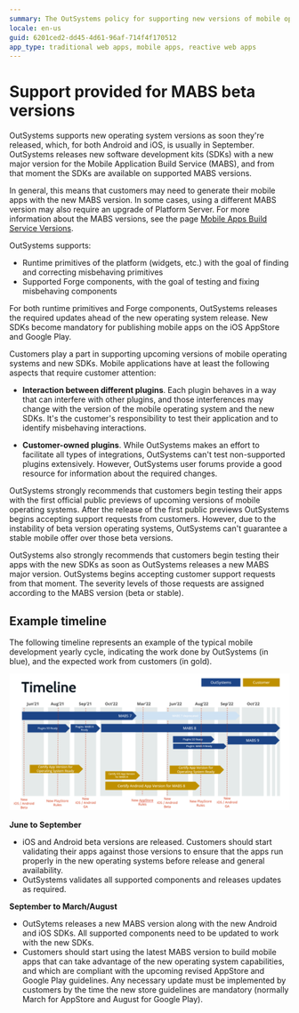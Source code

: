 ```yaml
---
summary: The OutSystems policy for supporting new versions of mobile operating systems, and the new SDK versions from Android and iOS.
locale: en-us
guid: 6201ced2-dd45-4d61-96af-714f4f170512
app_type: traditional web apps, mobile apps, reactive web apps
---
```


# Support provided for MABS beta versions

OutSystems supports new operating system versions as soon they're released, which, for both Android and iOS, is usually in September. OutSystems releases new software development kits (SDKs) with a new major version for the Mobile Application Build Service (MABS), and from that moment the SDKs are available on supported MABS versions.

In general, this means that customers may need to generate their mobile apps with the new MABS version. In some cases, using a different MABS version may also require an upgrade of Platform Server. For more information about the MABS versions, see the page [Mobile Apps Build Service Versions](https://success.outsystems.com/Support/Release_Notes/Mobile_Apps_Build_Service_Versions).

OutSystems supports:

* Runtime primitives of the platform (widgets, etc.) with the goal of finding and correcting misbehaving primitives
* Supported Forge components, with the goal of testing and fixing misbehaving components

For both runtime primitives and Forge components, OutSystems releases the required updates ahead of the new operating system release. New SDKs become mandatory for publishing mobile apps on the iOS AppStore and Google Play. 

Customers play a part in supporting upcoming versions of mobile operating systems and new SDKs. Mobile applications have at least the following aspects that require customer attention:

 
* **Interaction between different plugins**. Each plugin behaves in a way that can interfere with other plugins, and those interferences may change with the version of the mobile operating system and the new SDKs. It's the customer's responsibility to test their application and to identify misbehaving interactions.

* **Customer-owned plugins**. While OutSystems makes an effort to facilitate all types of integrations, OutSystems can't test non-supported plugins extensively. However, OutSystems user forums provide a good resource for information about the required changes.
 
OutSystems strongly recommends that customers begin testing their apps with the first official public previews of upcoming versions of mobile operating systems. After the release of the first public previews OutSystems begins accepting support requests from customers. However, due to the instability of beta version operating systems, OutSystems can't guarantee a stable mobile offer over those beta versions.

OutSystems also strongly recommends that customers begin testing their apps with the new SDKs as soon as OutSystems releases a new MABS major version. OutSystems begins accepting customer support requests from that moment. The severity levels of those requests are assigned according to the MABS version (beta or stable).

## Example timeline

The following timeline represents an example of the typical mobile development yearly cycle, indicating the work done by OutSystems (in blue), and the expected work from customers (in gold).
 

![Mobile beta OS support timeline](images/mabs-beta-support-diag.png)

**June to September**

* iOS and Android beta versions are released. Customers should start validating their apps against those versions to ensure that the apps run properly in the new operating systems before release and general availability.
* OutSystems validates all supported components and releases updates as required.

**September to March/August**

* OutSytems releases a new MABS version along with the new Android and iOS SDKs. All supported components need to be updated to work with the new SDKs.
* Customers should start using the latest MABS version to build mobile apps that can take advantage of the new operating system capabilities, and which are compliant with the upcoming revised AppStore and Google Play guidelines. Any necessary update must be implemented by customers by the time the new store guidelines are mandatory (normally March for AppStore and August for Google Play).
